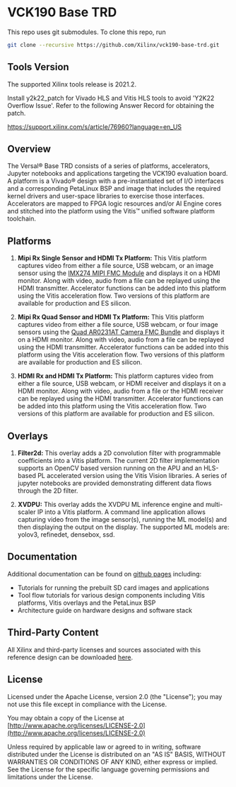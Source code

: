 # VCK190 Base TRD

This repo uses git submodules. To clone this repo, run

``` bash
git clone --recursive https://github.com/Xilinx/vck190-base-trd.git
```

## Tools Version

The supported Xilinx tools release is 2021.2.

Install y2k22_patch for Vivado HLS and Vitis HLS tools to avoid 'Y2K22 Overflow Issue'.
Refer to the following Answer Record for obtaining the patch. 

https://support.xilinx.com/s/article/76960?language=en_US

## Overview

The Versal:registered: Base TRD consists of a series of platforms, accelerators,
Jupyter notebooks and applications targeting the VCK190 evaluation board. A
platform is a Vivado:registered: design with a pre-instantiated set of I/O
interfaces and a corresponding PetaLinux BSP and image that includes the
required kernel drivers and user-space libraries to exercise those interfaces.
Accelerators are mapped to FPGA logic resources and/or AI Engine cores and
stitched into the platform using the Vitis:tm: unified software platform
toolchain.

## Platforms

1. **Mipi Rx Single Sensor and HDMI Tx Platform:**
This Vitis platform captures video from either a file source, USB webcam, or an
image sensor using the [IMX274 MIPI FMC Module](https://www.leopardimaging.com/product/csi-2-mipi-modules-i-pex/li-imx274mipi-fmc/)
and displays it on a HDMI monitor. Along with video, audio from a file can be
replayed using the HDMI transmitter. Accelerator functions can be added into
this platform using the Vitis acceleration flow. Two versions of this platform
are available for production and ES silicon.

2. **Mipi Rx Quad Sensor and HDMI Tx Platform:**
This Vitis platform captures video from either a file source, USB webcam, or
four image sensors using the [Quad AR0231AT Camera FMC Bundle](https://www.avnet.com/shop/emea/products/avnet-engineering-services/aes-fmc-mc4-ar0231at-g-3074457345636156873/)
and displays it on a HDMI monitor. Along with video, audio from a file can be
replayed using the HDMI transmitter. Accelerator functions can be added into
this platform using the Vitis acceleration flow. Two versions of this platform
are available for production and ES silicon.

3. **HDMI Rx and HDMI Tx Platform:**
This platform captures video from either a file source, USB webcam, or HDMI
receiver and displays it on a HDMI monitor. Along with video, audio from a file
or the HDMI receiver can be replayed using the HDMI transmitter. Accelerator
functions can be added into this platform using the Vitis acceleration flow. Two
versions of this platform are available for production and ES silicon.

## Overlays

1. **Filter2d:**
This overlay adds a 2D convolution filter with programmable coefficients into a
Vitis platform. The current 2D filter implementation supports an OpenCV based
version running on the APU and an HLS-based PL accelerated version using the
Vitis Vision libraries. A series of jupyter notebooks are provided demonstrating
different data flows through the 2D filter.

2. **XVDPU:**
This overlay adds the XVDPU ML inference engine and multi-scaler IP into a Vitis
platform. A command line application allows capturing video from the image
sensor(s), running the ML model(s) and then displaying the output on the
display. The supported ML models are: yolov3, refinedet, densebox, ssd.

## Documentation

Additional documentation can be found on [github pages](https://xilinx.github.io/vck190-base-trd/2021.1/html/index.html) including:

* Tutorials for running the prebuilt SD card images and applications
* Tool flow tutorials for various design components including Vitis platforms,
Vitis overlays and the PetaLinux BSP
* Architecture guide on hardware designs and software stack

## Third-Party Content

All Xilinx and third-party licenses and sources associated with this reference
design can be downloaded [here](https://www.xilinx.com/bin/public/openDownload?filename=vck190_base_trd_third_party_licenses_and_source_2021_2.tar.gz).

## License

Licensed under the Apache License, version 2.0 (the "License"); you may not use this file
except in compliance with the License.

You may obtain a copy of the License at
[http://www.apache.org/licenses/LICENSE-2.0](http://www.apache.org/licenses/LICENSE-2.0)

Unless required by applicable law or agreed to in writing, software distributed under the
License is distributed on an "AS IS" BASIS, WITHOUT WARRANTIES OR CONDITIONS OF ANY KIND,
either express or implied. See the License for the specific language governing permissions
and limitations under the License.
